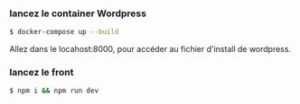 ### lancez le container Wordpress
```bash
$ docker-compose up --build
```
Allez dans le locahost:8000, pour accéder au fichier d'install de wordpress.

### lancez le front

```bash
$ npm i && npm run dev
```



